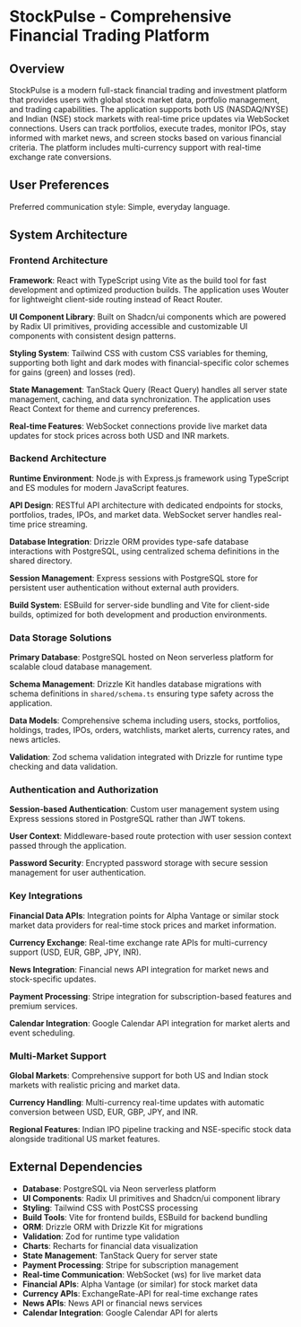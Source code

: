 # StockPulse - Comprehensive Financial Trading Platform

## Overview

StockPulse is a modern full-stack financial trading and investment platform that provides users with global stock market data, portfolio management, and trading capabilities. The application supports both US (NASDAQ/NYSE) and Indian (NSE) stock markets with real-time price updates via WebSocket connections. Users can track portfolios, execute trades, monitor IPOs, stay informed with market news, and screen stocks based on various financial criteria. The platform includes multi-currency support with real-time exchange rate conversions.

## User Preferences

Preferred communication style: Simple, everyday language.

## System Architecture

### Frontend Architecture
**Framework**: React with TypeScript using Vite as the build tool for fast development and optimized production builds. The application uses Wouter for lightweight client-side routing instead of React Router.

**UI Component Library**: Built on Shadcn/ui components which are powered by Radix UI primitives, providing accessible and customizable UI components with consistent design patterns.

**Styling System**: Tailwind CSS with custom CSS variables for theming, supporting both light and dark modes with financial-specific color schemes for gains (green) and losses (red).

**State Management**: TanStack Query (React Query) handles all server state management, caching, and data synchronization. The application uses React Context for theme and currency preferences.

**Real-time Features**: WebSocket connections provide live market data updates for stock prices across both USD and INR markets.

### Backend Architecture
**Runtime Environment**: Node.js with Express.js framework using TypeScript and ES modules for modern JavaScript features.

**API Design**: RESTful API architecture with dedicated endpoints for stocks, portfolios, trades, IPOs, and market data. WebSocket server handles real-time price streaming.

**Database Integration**: Drizzle ORM provides type-safe database interactions with PostgreSQL, using centralized schema definitions in the shared directory.

**Session Management**: Express sessions with PostgreSQL store for persistent user authentication without external auth providers.

**Build System**: ESBuild for server-side bundling and Vite for client-side builds, optimized for both development and production environments.

### Data Storage Solutions
**Primary Database**: PostgreSQL hosted on Neon serverless platform for scalable cloud database management.

**Schema Management**: Drizzle Kit handles database migrations with schema definitions in `shared/schema.ts` ensuring type safety across the application.

**Data Models**: Comprehensive schema including users, stocks, portfolios, holdings, trades, IPOs, orders, watchlists, market alerts, currency rates, and news articles.

**Validation**: Zod schema validation integrated with Drizzle for runtime type checking and data validation.

### Authentication and Authorization
**Session-based Authentication**: Custom user management system using Express sessions stored in PostgreSQL rather than JWT tokens.

**User Context**: Middleware-based route protection with user session context passed through the application.

**Password Security**: Encrypted password storage with secure session management for user authentication.

### Key Integrations
**Financial Data APIs**: Integration points for Alpha Vantage or similar stock market data providers for real-time stock prices and market information.

**Currency Exchange**: Real-time exchange rate APIs for multi-currency support (USD, EUR, GBP, JPY, INR).

**News Integration**: Financial news API integration for market news and stock-specific updates.

**Payment Processing**: Stripe integration for subscription-based features and premium services.

**Calendar Integration**: Google Calendar API integration for market alerts and event scheduling.

### Multi-Market Support
**Global Markets**: Comprehensive support for both US and Indian stock markets with realistic pricing and market data.

**Currency Handling**: Multi-currency real-time updates with automatic conversion between USD, EUR, GBP, JPY, and INR.

**Regional Features**: Indian IPO pipeline tracking and NSE-specific stock data alongside traditional US market features.

## External Dependencies

- **Database**: PostgreSQL via Neon serverless platform
- **UI Components**: Radix UI primitives and Shadcn/ui component library
- **Styling**: Tailwind CSS with PostCSS processing
- **Build Tools**: Vite for frontend builds, ESBuild for backend bundling
- **ORM**: Drizzle ORM with Drizzle Kit for migrations
- **Validation**: Zod for runtime type validation
- **Charts**: Recharts for financial data visualization
- **State Management**: TanStack Query for server state
- **Payment Processing**: Stripe for subscription management
- **Real-time Communication**: WebSocket (ws) for live market data
- **Financial APIs**: Alpha Vantage (or similar) for stock market data
- **Currency APIs**: ExchangeRate-API for real-time exchange rates
- **News APIs**: News API or financial news services
- **Calendar Integration**: Google Calendar API for alerts
